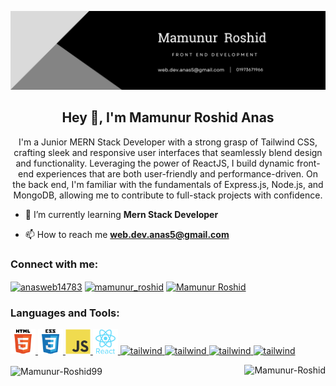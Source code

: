 <p align="center">
  <a href="https://www.linkedin.com/in/mamunur-roshid99/" target="_blank">
    <img src="cover1.png" alt="Mamunur Roshid">
  </a>
</p>

<h2 align="center">Hey 👋, I'm Mamunur Roshid Anas</h2>
<p align="center">I'm a Junior MERN Stack Developer with a strong grasp of Tailwind CSS, crafting sleek and responsive user interfaces that seamlessly blend design and functionality. Leveraging the power of ReactJS, I build dynamic front-end experiences that are both user-friendly and performance-driven. On the back end, I'm familiar with the fundamentals of Express.js, Node.js, and MongoDB, allowing me to contribute to full-stack projects with confidence.</p>


- 🌱 I’m currently learning **Mern Stack Developer**

- 📫 How to reach me **web.dev.anas5@gmail.com**

<h3 align="left">Connect with me:</h3>
<p align="left">
<a href="https://x.com/Mamun56136?t=RVsBz-cfv1O25Ww7HoFNvA&s=09" target="blank"><img align="center" src="https://raw.githubusercontent.com/rahuldkjain/github-profile-readme-generator/master/src/images/icons/Social/twitter.svg" alt="anasweb14783" height="30" width="40" /></a>
<a href="https://www.linkedin.com/in/mamunur-roshid99/" target="blank"><img align="center" src="https://raw.githubusercontent.com/rahuldkjain/github-profile-readme-generator/master/src/images/icons/Social/linked-in-alt.svg" alt="mamunur_roshid" height="30" width="40" /></a>
<a href="https://www.facebook.com/profile.php?id=61550218941248" target="blank"><img align="center" src="https://raw.githubusercontent.com/rahuldkjain/github-profile-readme-generator/master/src/images/icons/Social/facebook.svg" alt="Mamunur Roshid" height="30" width="40" /></a>
</p>

<h3 align="left">Languages and Tools:</h3>
<p align="left"> 
  <a href="https://www.w3.org/html/" target="_blank" rel="noreferrer"> <img src="https://raw.githubusercontent.com/devicons/devicon/master/icons/html5/html5-original-wordmark.svg" alt="html5" width="40" height="40"/> </a> <a href="https://www.w3schools.com/css/" target="_blank" rel="noreferrer"> <img src="https://raw.githubusercontent.com/devicons/devicon/master/icons/css3/css3-original-wordmark.svg" alt="css3" width="40" height="40"/> </a> <a href="https://developer.mozilla.org/en-US/docs/Web/JavaScript" target="_blank" rel="noreferrer"> <img src="https://raw.githubusercontent.com/devicons/devicon/master/icons/javascript/javascript-original.svg" alt="javascript" width="40" height="40"/> </a> <a href="https://react.dev/" target="_blank" rel="noreferrer"><img src="https://raw.githubusercontent.com/devicons/devicon/master/icons/react/react-original-wordmark.svg" alt="react" width="40" height="40" style="max-width: 100%;"> </a> <a href="https://tailwindcss.com/" target="_blank" rel="noreferrer"> <img src="https://www.vectorlogo.zone/logos/tailwindcss/tailwindcss-icon.svg" alt="tailwind" width="40" height="40"/> </a> <a href="https://nodejs.org/en" target="_blank" rel="noreferrer"> <img src="https://www.nazmussakib.dev/_next/image?url=https%3A%2F%2Fres.cloudinary.com%2Fduuwqmunp%2Fimage%2Fupload%2Fv1726062862%2Fundefined-1726062859219.png&w=256&q=75" alt="tailwind" width="40" height="40"/> </a> <a href="https://expressjs.com/" target="_blank" rel="noreferrer"> <img src="https://www.nazmussakib.dev/_next/image?url=https%3A%2F%2Fres.cloudinary.com%2Fduuwqmunp%2Fimage%2Fupload%2Fv1726062849%2Fundefined-1726062846796.png&w=256&q=75" alt="tailwind" width="40" height="40"/> </a> <a href="https://www.mongodb.com/docs/manual/reference/write-concern/" target="_blank" rel="noreferrer"> <img src="https://www.nazmussakib.dev/_next/image?url=https%3A%2F%2Fres.cloudinary.com%2Fduuwqmunp%2Fimage%2Fupload%2Fv1726062831%2Fundefined-1726062829048.png&w=256&q=75" alt="tailwind" width="40" height="40"/> </a> 


<p><img align="right" src="https://github-readme-stats.vercel.app/api/top-langs?username=Mamunur-Roshid99&show_icons=true&locale=en&layout=compact" alt="Mamunur-Roshid" /></p>
<p><img align="center" src="https://github-readme-streak-stats.herokuapp.com/?user=Mamunur-Roshid99&" alt="Mamunur-Roshid99" /></p>
